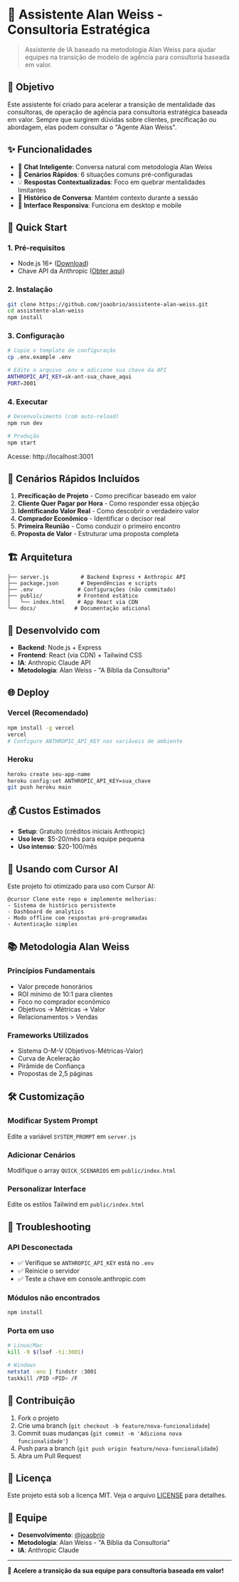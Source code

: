 # 🧠 Assistente Alan Weiss - Consultoria Estratégica

> Assistente de IA baseado na metodologia Alan Weiss para ajudar equipes na transição de modelo de agência para consultoria baseada em valor.

## 🎯 Objetivo

Este assistente foi criado para acelerar a transição de mentalidade das consultoras, de operação de agência para consultoria estratégica baseada em valor. Sempre que surgirem dúvidas sobre clientes, precificação ou abordagem, elas podem consultar o "Agente Alan Weiss".

## ✨ Funcionalidades

- 💬 **Chat Inteligente**: Conversa natural com metodologia Alan Weiss
- 🎯 **Cenários Rápidos**: 6 situações comuns pré-configuradas
- 💡 **Respostas Contextualizadas**: Foco em quebrar mentalidades limitantes
- 🔄 **Histórico de Conversa**: Mantém contexto durante a sessão
- 📱 **Interface Responsiva**: Funciona em desktop e mobile

## 🚀 Quick Start

### 1. Pré-requisitos
- Node.js 16+ ([Download](https://nodejs.org/))
- Chave API da Anthropic ([Obter aqui](https://console.anthropic.com/))

### 2. Instalação
```bash
git clone https://github.com/joaobrio/assistente-alan-weiss.git
cd assistente-alan-weiss
npm install
```

### 3. Configuração
```bash
# Copie o template de configuração
cp .env.example .env

# Edite o arquivo .env e adicione sua chave da API
ANTHROPIC_API_KEY=sk-ant-sua_chave_aqui
PORT=3001
```

### 4. Executar
```bash
# Desenvolvimento (com auto-reload)
npm run dev

# Produção
npm start
```

Acesse: http://localhost:3001

## 🎯 Cenários Rápidos Incluídos

1. **Precificação de Projeto** - Como precificar baseado em valor
2. **Cliente Quer Pagar por Hora** - Como responder essa objeção
3. **Identificando Valor Real** - Como descobrir o verdadeiro valor
4. **Comprador Econômico** - Identificar o decisor real
5. **Primeira Reunião** - Como conduzir o primeiro encontro
6. **Proposta de Valor** - Estruturar uma proposta completa

## 🏗️ Arquitetura

```
├── server.js          # Backend Express + Anthropic API
├── package.json       # Dependências e scripts
├── .env              # Configurações (não commitado)
├── public/           # Frontend estático
│   └── index.html    # App React via CDN
└── docs/            # Documentação adicional
```

## 🔧 Desenvolvido com

- **Backend**: Node.js + Express
- **Frontend**: React (via CDN) + Tailwind CSS
- **IA**: Anthropic Claude API
- **Metodologia**: Alan Weiss - "A Bíblia da Consultoria"

## 🌐 Deploy

### Vercel (Recomendado)
```bash
npm install -g vercel
vercel
# Configure ANTHROPIC_API_KEY nas variáveis de ambiente
```

### Heroku
```bash
heroku create seu-app-name
heroku config:set ANTHROPIC_API_KEY=sua_chave
git push heroku main
```

## 💰 Custos Estimados

- **Setup**: Gratuito (créditos iniciais Anthropic)
- **Uso leve**: $5-20/mês para equipe pequena
- **Uso intenso**: $20-100/mês

## 🤖 Usando com Cursor AI

Este projeto foi otimizado para uso com Cursor AI:

```
@cursor Clone este repo e implemente melhorias:
- Sistema de histórico persistente
- Dashboard de analytics
- Modo offline com respostas pré-programadas
- Autenticação simples
```

## 📚 Metodologia Alan Weiss

### Princípios Fundamentais
- Valor precede honorários
- ROI mínimo de 10:1 para clientes
- Foco no comprador econômico
- Objetivos → Métricas → Valor
- Relacionamentos > Vendas

### Frameworks Utilizados
- Sistema O-M-V (Objetivos-Métricas-Valor)
- Curva de Aceleração
- Pirâmide de Confiança
- Propostas de 2,5 páginas

## 🛠️ Customização

### Modificar System Prompt
Edite a variável `SYSTEM_PROMPT` em `server.js`

### Adicionar Cenários
Modifique o array `QUICK_SCENARIOS` em `public/index.html`

### Personalizar Interface
Edite os estilos Tailwind em `public/index.html`

## 🐛 Troubleshooting

### API Desconectada
- ✅ Verifique se `ANTHROPIC_API_KEY` está no `.env`
- ✅ Reinicie o servidor
- ✅ Teste a chave em console.anthropic.com

### Módulos não encontrados
```bash
npm install
```

### Porta em uso
```bash
# Linux/Mac
kill -9 $(lsof -ti:3001)

# Windows
netstat -ano | findstr :3001
taskkill /PID <PID> /F
```

## 🤝 Contribuição

1. Fork o projeto
2. Crie uma branch (`git checkout -b feature/nova-funcionalidade`)
3. Commit suas mudanças (`git commit -m 'Adiciona nova funcionalidade'`)
4. Push para a branch (`git push origin feature/nova-funcionalidade`)
5. Abra um Pull Request

## 📝 Licença

Este projeto está sob a licença MIT. Veja o arquivo [LICENSE](LICENSE) para detalhes.

## 👥 Equipe

- **Desenvolvimento**: [@joaobrio](https://github.com/joaobrio)
- **Metodologia**: Alan Weiss - "A Bíblia da Consultoria"
- **IA**: Anthropic Claude

---

🚀 **Acelere a transição da sua equipe para consultoria baseada em valor!**